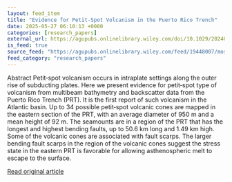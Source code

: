```yaml
---
layout: feed_item
title: "Evidence for Petit‐Spot Volcanism in the Puerto Rico Trench"
date: 2025-05-27 06:10:13 +0000
categories: [research_papers]
external_url: https://agupubs.onlinelibrary.wiley.com/doi/10.1029/2024GL114362?af=R
is_feed: true
source_feed: "https://agupubs.onlinelibrary.wiley.com/feed/19448007/most-recent"
feed_category: "research_papers"
---
```


Abstract Petit‐spot volcanism occurs in intraplate settings along the outer rise of subducting plates. Here we present evidence for petit‐spot type of volcanism from multibeam bathymetry and backscatter data from the Puerto Rico Trench (PRT). It is the first report of such volcanism in the Atlantic basin. Up to 34 possible petit‐spot volcanic cones are mapped in the eastern section of the PRT, with an average diameter of 950 m and a mean height of 92 m. The seamounts are in a region of the PRT that has the longest and highest bending faults, up to 50.6 km long and 1.49 km high. Some of the volcanic cones are associated with fault scarps. The larger bending fault scarps in the region of the volcanic cones suggest the stress state in the eastern PRT is favorable for allowing asthenospheric melt to escape to the surface.

[Read original article](https://agupubs.onlinelibrary.wiley.com/doi/10.1029/2024GL114362?af=R)
